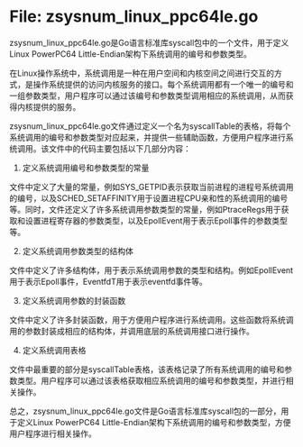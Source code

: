 # File: zsysnum_linux_ppc64le.go

zsysnum_linux_ppc64le.go是Go语言标准库syscall包中的一个文件，用于定义Linux PowerPC64 Little-Endian架构下系统调用的编号和参数类型。

在Linux操作系统中，系统调用是一种在用户空间和内核空间之间进行交互的方式，是操作系统提供的访问内核服务的接口。每个系统调用都有一个唯一的编号和一组参数类型，用户程序可以通过该编号和参数类型调用相应的系统调用，从而获得内核提供的服务。

zsysnum_linux_ppc64le.go文件通过定义一个名为syscallTable的表格，将每个系统调用的编号和参数类型对应起来，并提供一些辅助函数，方便用户程序进行系统调用。该文件中的代码主要包括以下几部分内容：

1. 定义系统调用编号和参数类型的常量

文件中定义了大量的常量，例如SYS_GETPID表示获取当前进程的进程号系统调用的编号，以及SCHED_SETAFFINITY用于设置进程CPU亲和性的系统调用的编号等。同时，文件还定义了许多系统调用参数类型的常量，例如PtraceRegs用于获取和设置进程寄存器的参数类型，以及EpollEvent用于表示Epoll事件的参数类型等。

2. 定义系统调用参数类型的结构体

文件中定义了许多结构体，用于表示系统调用参数的类型和结构。例如EpollEvent用于表示Epoll事件，EventfdT用于表示eventfd事件等。

3. 定义系统调用参数的封装函数

文件中定义了许多封装函数，用于方便用户程序进行系统调用。这些函数将系统调用的参数封装成相应的结构体，并调用底层的系统调用接口进行操作。

4. 定义系统调用表格

文件中最重要的部分是syscallTable表格，该表格记录了所有系统调用的编号和参数类型。用户程序可以通过该表格获取相应系统调用的编号和参数类型，并进行相关操作。

总之，zsysnum_linux_ppc64le.go文件是Go语言标准库syscall包的一部分，用于定义Linux PowerPC64 Little-Endian架构下系统调用的编号和参数类型，方便用户程序进行相关操作。

